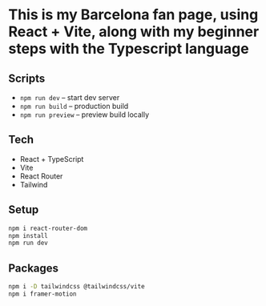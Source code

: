 # This is my Barcelona fan page, using React + Vite, along with my beginner steps with the Typescript language

## Scripts
- `npm run dev` – start dev server
- `npm run build` – production build
- `npm run preview` – preview build locally

## Tech
- React + TypeScript
- Vite
- React Router
- Tailwind

## Setup
```bash
npm i react-router-dom
npm install
npm run dev
```

## Packages
```bash
npm i -D tailwindcss @tailwindcss/vite
npm i framer-motion
```

